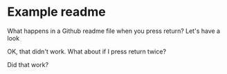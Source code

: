 # Example readme

What happens in a Github readme file when you press return?
Let's have a look

OK, that didn't work. What about if I press return twice?

Did that work?

